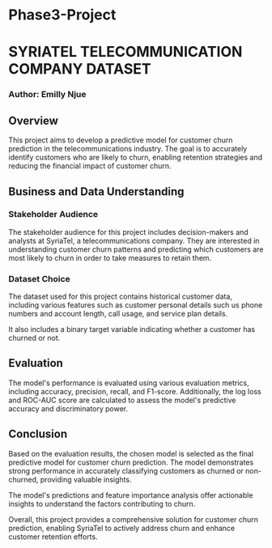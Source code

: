 # Phase3-Project

# SYRIATEL TELECOMMUNICATION COMPANY DATASET

### Author: Emilly Njue

## Overview

This project aims to develop a predictive model for customer churn prediction in the telecommunications industry. The goal is to accurately identify customers who are likely to churn, enabling retention strategies and reducing the financial impact of customer churn.

## Business and Data Understanding

### Stakeholder Audience

The stakeholder audience for this project includes decision-makers and analysts at SyriaTel, a telecommunications company. They are interested in understanding customer churn patterns and predicting which customers are most likely to churn in order to take measures to retain them.

### Dataset Choice

The dataset used for this project contains historical customer data, including various features such as customer personal details such us phone numbers and account length, call usage, and service plan details. 

It also includes a binary target variable indicating whether a customer has churned or not.

## Evaluation

The model's performance is evaluated using various evaluation metrics, including accuracy, precision, recall, and F1-score. Additionally, the log loss and ROC-AUC score are calculated to assess the model's predictive accuracy and discriminatory power.

## Conclusion

Based on the evaluation results, the chosen model is selected as the final predictive model for customer churn prediction. The model demonstrates strong performance in accurately classifying customers as churned or non-churned, providing valuable insights.

The model's predictions and feature importance analysis offer actionable insights to understand the factors contributing to churn. 


Overall, this project provides a comprehensive solution for customer churn prediction, enabling SyriaTel to actively address churn and enhance customer retention efforts.

